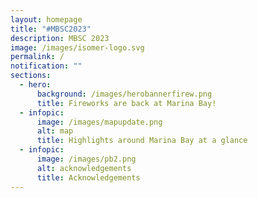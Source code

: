 ```yaml
---
layout: homepage
title: "#MBSC2023"
description: MBSC 2023
image: /images/isomer-logo.svg
permalink: /
notification: ""
sections:
  - hero:
      background: /images/herobannerfirew.png
      title: Fireworks are back at Marina Bay!
  - infopic:
      image: /images/mapupdate.png
      alt: map
      title: Highlights around Marina Bay at a glance
  - infopic:
      image: /images/pb2.png
      alt: acknowledgements
      title: Acknowledgements
---
```


